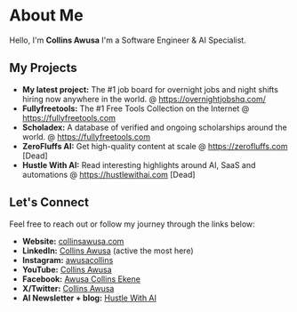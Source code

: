 # About Me
Hello, I'm **Collins Awusa** I'm a Software Engineer & AI Specialist.
## My Projects
- **My latest project:** The #1 job board for overnight jobs and night shifts hiring now anywhere in the world. @ https://overnightjobshq.com/
- **Fullyfreetools:** The #1 Free Tools Collection on the Internet @ https://fullyfreetools.com
- **Scholadex:** A database of verified and ongoing scholarships around the world. @ https://fullyfreetools.com
- **ZeroFluffs AI:** Get high-quality content at scale @ https://zerofluffs.com [Dead]
- **Hustle With AI:** Read interesting highlights around AI, SaaS and automations @ https://hustlewithai.com [Dead]


## Let's Connect
Feel free to reach out or follow my journey through the links below:
- **Website:** [collinsawusa.com](https://collinsawusa.com)
- **LinkedIn:** [Collins Awusa](https://www.linkedin.com/in/collinsawusa/) (active the most here)
- **Instagram:** [awusacollins](https://www.instagram.com/awusacollins/)
- **YouTube:** [Collins Awusa](https://www.youtube.com/@awusacollins)
- **Facebook:** [Awusa Collins Ekene](https://www.facebook.com/awusa.collins)
- **X/Twitter:** [Collins Awusa](https://x.com/CollinsAwusa)
- **AI Newsletter + blog:** [Hustle With AI](https://hustlewithai.com)

<!---
Collinshack/Collinshack is a ✨ special ✨ repository because its `README.md` (this file) appears on your GitHub profile.
You can click the Preview link to take a look at your changes.
--->

